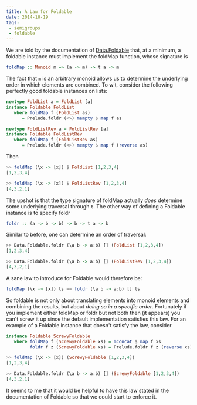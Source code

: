 ```yaml
---
title: A Law for Foldable 
date: 2014-10-19
tags: 
 - semigroups
 - foldable
---
```


We are told by the documentation of
[Data.Foldable](http://hackage.haskell.org/package/base-4.7.0.1/docs/Data-Foldable.html)
that, at a minimum, a foldable instance must implement the foldMap function,
whose signature is

```haskell
foldMap :: Monoid m => (a -> m) -> t a -> m 
```

The fact that `m` is an arbitrary monoid allows us to determine the
underlying order in which elements are combined. To wit, consider the following
perfectly good foldable instances on lists:

```haskell
newtype FoldList a = FoldList [a]
instance Foldable FoldList 
   where foldMap f (FoldList as) 
      = Prelude.foldr (<>) mempty $ map f as

newtype FoldListRev a = FoldListRev [a]
instance Foldable FoldListRev
   where foldMap f (FoldListRev as) 
      = Prelude.foldr (<>) mempty $ map f (reverse as)
```

Then

```haskell
>> foldMap (\x -> [x]) $ FoldList [1,2,3,4]
[1,2,3,4]

>> foldMap (\x -> [x]) $ FoldListRev [1,2,3,4]
[4,3,2,1]
```

The upshot is that the type signature of foldMap actually *does* determine some
underlying traversal through `t`. The other way of defining a Foldable
instance is to specify foldr

```haskell
foldr :: (a -> b -> b) -> b -> t a -> b 
```

Similar to before, one can determine an order of traversal:

```haskell
>> Data.Foldable.foldr (\a b -> a:b) [] (FoldList [1,2,3,4])
[1,2,3,4]

>> Data.Foldable.foldr (\a b -> a:b) [] (FoldListRev [1,2,3,4]) 
[4,3,2,1]
```

A sane law to introduce for Foldable would therefore be:

```haskell
foldMap (\x -> [x]) ts == foldr (\a b -> a:b) [] ts
```

So foldable is not only about translating elements into monoid elements and
combining the results, but about *doing so in a specific order*. Fortunately if
you implement either foldMap or foldr but not both then (it appears) you can't
screw it up since the default implementation satisfies this law. For an example
of a Foldable instance that doesn't satisfy the law, consider

```haskell
instance Foldable ScrewyFoldable 
   where foldMap f (ScrewyFoldable xs) = mconcat $ map f xs 
         foldr f z (ScrewyFoldable xs) = Prelude.foldr f z (reverse xs)

>> foldMap (\x -> [x]) (ScrewyFoldable [1,2,3,4])
[1,2,3,4]

>> Data.Foldable.foldr (\a b -> a:b) [] (ScrewyFoldable [1,2,3,4])
[4,3,2,1]
```

It seems to me that it would be helpful to have this law stated in the
documentation of Foldable so that we could start to enforce it.

